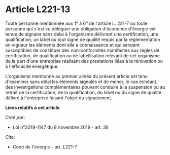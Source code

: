 # Article L221-13

Toute personne mentionnée aux 1° à 6° de l'article L. 221-7 ou toute personne qui s'est vu déléguer une obligation d'économie
d'énergie est tenue de signaler sans délai à l'organisme délivrant une certification, une qualification, un label ou tout
signe de qualité requis par la réglementation en vigueur les éléments dont elle a connaissance et qui seraient susceptibles
de constituer des non-conformités manifestes aux règles de certification, de qualification ou de labellisation relevant de
cet organisme de la part d'une entreprise réalisant des prestations liées à la rénovation ou à l'efficacité énergétique. 

L'organisme mentionné au premier alinéa du présent article est tenu d'examiner sans délai les éléments signalés et de mener,
le cas échéant, des investigations complémentaires pouvant conduire à la suspension ou au retrait de la certification, de la
qualification, du label ou du signe de qualité délivré à l'entreprise faisant l'objet du signalement.

**Liens relatifs à cet article**

_Créé par_:

  - Loi n°2019-1147 du 8 novembre 2019 - art. 36

_Cite_:

  - Code de l'énergie - art. L221-7
